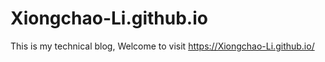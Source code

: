 # Xiongchao-Li.github.io
This is my technical blog, Welcome to visit https://Xiongchao-Li.github.io/
